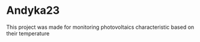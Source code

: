 # Andyka23
This project was made for monitoring photovoltaics characteristic based on their temperature
